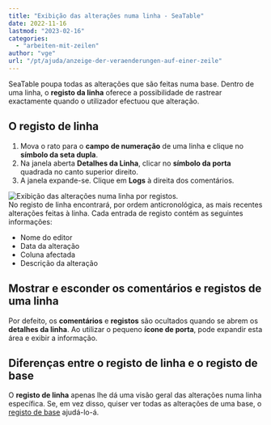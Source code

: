 ```yaml
---
title: "Exibição das alterações numa linha - SeaTable"
date: 2022-11-16
lastmod: "2023-02-16"
categories: 
  - "arbeiten-mit-zeilen"
author: "vge"
url: "/pt/ajuda/anzeige-der-veraenderungen-auf-einer-zeile"
---
```


SeaTable poupa todas as alterações que são feitas numa base. Dentro de uma linha, o **registo da linha** oferece a possibilidade de rastrear exactamente quando o utilizador efectuou que alteração.

## O registo de linha

1. Mova o rato para o **campo de numeração** de uma linha e clique no **símbolo da seta dupla**.
2. Na janela aberta **Detalhes da Linha**, clicar no **símbolo da porta** quadrada no canto superior direito.
3. A janela expande-se. Clique em **Logs** à direita dos comentários.

![Exibição das alterações numa linha por registos.](https://seatable.io/wp-content/uploads/2022/11/Logs.png)  
No registo de linha encontrará, por ordem anticronológica, as mais recentes alterações feitas à linha. Cada entrada de registo contém as seguintes informações:

- Nome do editor
- Data da alteração
- Coluna afectada
- Descrição da alteração

## Mostrar e esconder os comentários e registos de uma linha

Por defeito, os **comentários** e **registos** são ocultados quando se abrem os **detalhes da linha**. Ao utilizar o pequeno **ícone de porta**, pode expandir esta área e exibir a informação.

## Diferenças entre o registo de linha e o registo de base

O **registo de linha** apenas lhe dá uma visão geral das alterações numa linha específica. Se, em vez disso, quiser ver todas as alterações de uma base, o [registo de base](https://seatable.io/pt/docs/historie-und-versionen/aenderungen-ueber-die-logs-rueckgaengig-machen/) ajudá-lo-á.
